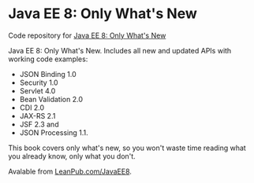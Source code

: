 # Java EE 8: Only What's New
Code repository for [Java EE 8: Only What's New](https://leanpub.com/javaee8)

Java EE 8: Only What's New. Includes all new and updated APIs with working code examples: 

- JSON Binding 1.0
- Security 1.0
- Servlet 4.0
- Bean Validation 2.0
- CDI 2.0
- JAX-RS 2.1
- JSF 2.3 and 
- JSON Processing 1.1. 

This book covers only what's new, so you won't waste time reading what you already know, only what you don't.

Avalable from [LeanPub.com/JavaEE8](https://leanpub.com/javaee8).
